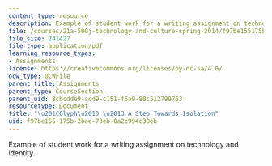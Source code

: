 ```yaml
---
content_type: resource
description: Example of student work for a writing assignment on technology and identity.
file: /courses/21a-500j-technology-and-culture-spring-2014/f97be155175b2bae73eb0a2c994c38eb_MIT21A_500JS14_the_glyph.pdf
file_size: 241427
file_type: application/pdf
learning_resource_types:
- Assignments
license: https://creativecommons.org/licenses/by-nc-sa/4.0/
ocw_type: OCWFile
parent_title: Assignments
parent_type: CourseSection
parent_uid: 8cbcdde9-acd9-c151-f6a9-80c512799763
resourcetype: Document
title: "\u201CGlyph\u201D \u2013 A Step Towards Isolation"
uid: f97be155-175b-2bae-73eb-0a2c994c38eb
---
```

Example of student work for a writing assignment on technology and identity.
